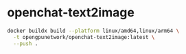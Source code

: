 # openchat-text2image

```bash
docker buildx build --platform linux/amd64,linux/arm64 \
  -t opengpunetwork/openchat-text2image:latest \
  --push .
```